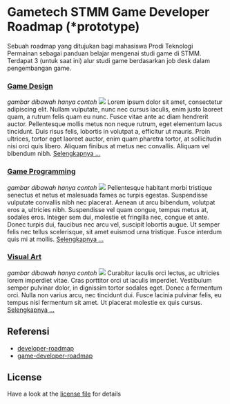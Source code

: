 # Gametech STMM Game Developer Roadmap (*prototype)

Sebuah roadmap yang ditujukan bagi mahasiswa Prodi Teknologi Permainan sebagai panduan belajar mengenai studi game di STMM. Terdapat 3 (untuk saat ini) alur studi game berdasarkan job desk dalam pengembangan game.

### [Game Design](./game-design.md)
*gambar dibawah hanya contoh*
![](https://eu-images.contentstack.com/v3/assets/blt95b381df7c12c15d/blt07d76a40da76c7bb/611f792da6b36d3e6e0f26da/image002.jpg?width=828&quality=80&format=webply&disable=upscale)
Lorem ipsum dolor sit amet, consectetur adipiscing elit. Nullam vulputate, nunc nec cursus iaculis, enim justo laoreet quam, a rutrum felis quam eu nunc. Fusce vitae ante ac diam hendrerit auctor. Pellentesque mollis metus non neque rutrum, eget elementum lacus tincidunt. Duis risus felis, lobortis in volutpat a, efficitur ut mauris. Proin ultrices, tortor eget laoreet auctor, enim quam pharetra tortor, at sollicitudin nisi orci quis libero. Aliquam finibus at metus nec convallis. Aliquam vel bibendum nibh. [Selengkapnya ...](./game-design.md)

### [Game Programming](./game-programming.md)
*gambar dibawah hanya contoh*
![](https://raw.githubusercontent.com/utilForever/game-developer-roadmap/main/img/client.png)
Pellentesque habitant morbi tristique senectus et netus et malesuada fames ac turpis egestas. Suspendisse vulputate convallis nibh nec placerat. Aenean ut arcu bibendum, volutpat eros a, ultricies nibh. Suspendisse vel quam congue, tempus metus at, sodales eros. Integer sem dui, molestie et fringilla nec, congue et ante. Donec turpis dui, faucibus nec arcu vel, suscipit lobortis augue. Ut semper felis nec tellus scelerisque, sit amet euismod urna tristique. Fusce interdum quis mi at mollis. [Selengkapnya ...](./game-programming.md)

### [Visual Art](./visual-art.md)
*gambar dibawah hanya contoh*
![](https://roadmap.sh/roadmaps/devops.png)
Curabitur iaculis orci lectus, ac ultricies lorem imperdiet vitae. Cras porttitor orci ut iaculis imperdiet. Vestibulum semper pulvinar dolor, in dignissim tortor sodales eget. Donec a fermentum orci. Nulla non varius arcu, nec tincidunt dui. Fusce lacinia pulvinar felis, eu tempus nisl fermentum sit amet. Ut placerat molestie ex quis cursus. [Selengkapnya ...](./visual-art.md)

## Referensi
- [developer-roadmap](https://github.com/kamranahmedse/developer-roadmap)
- [game-developer-roadmap](https://github.com/utilForever/game-developer-roadmap)

## License
Have a look at the [license file](./LICENSE) for details